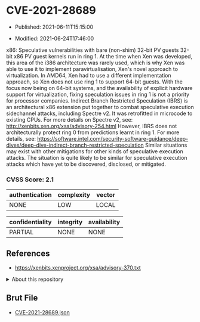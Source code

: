 # CVE-2021-28689

- Published: 2021-06-11T15:15:00

- Modified: 2021-06-24T17:46:00

x86: Speculative vulnerabilities with bare (non-shim) 32-bit PV guests 32-bit x86 PV guest kernels run in ring 1. At the time when Xen was developed, this area of the i386 architecture was rarely used, which is why Xen was able to use it to implement paravirtualisation, Xen's novel approach to virtualization. In AMD64, Xen had to use a different implementation approach, so Xen does not use ring 1 to support 64-bit guests. With the focus now being on 64-bit systems, and the availability of explicit hardware support for virtualization, fixing speculation issues in ring 1 is not a priority for processor companies. Indirect Branch Restricted Speculation (IBRS) is an architectural x86 extension put together to combat speculative execution sidechannel attacks, including Spectre v2. It was retrofitted in microcode to existing CPUs. For more details on Spectre v2, see: http://xenbits.xen.org/xsa/advisory-254.html However, IBRS does not architecturally protect ring 0 from predictions learnt in ring 1. For more details, see: https://software.intel.com/security-software-guidance/deep-dives/deep-dive-indirect-branch-restricted-speculation Similar situations may exist with other mitigations for other kinds of speculative execution attacks. The situation is quite likely to be similar for speculative execution attacks which have yet to be discovered, disclosed, or mitigated.

### CVSS Score: **2.1**

| authentication | complexity | vector |
| --- | --- | --- |
| NONE | LOW | LOCAL |

| confidentiality | integrity | availability |
| --- | --- | --- |
| PARTIAL | NONE | NONE |

## References

* https://xenbits.xenproject.org/xsa/advisory-370.txt

<details>
<summary>About this repository</summary> 

  This repository is part of the project [Live Hack CVE](https://github.com/Live-Hack-CVE). Main website can be found [www.live-hack.org](https://www.live-hack.org) 
  
  Made by [Sn0wAlice](https://github.com/Sn0wAlice) for the people that care about security and need to have a feed of the latest CVEs. Hope you enjoy it, don't forget to star the repo and follow me on [Twitter](https://twitter.com/Sn0wAlice) and [Github](https://github.com/Sn0wAlice). And that is my [personnal website](https://www.alice-snow.me/)

  - [Home Page](https://github.com/Live-Hack-CVE)
  - [Framework](https://github.com/Live-Hack-CVE/cve-framework)
  - [CVE database](https://github.com/Live-Hack-CVE/full_database)
  - [Changelog](https://github.com/Live-Hack-CVE/Changelog)
</details>

## Brut File

* [CVE-2021-28689.json](https://raw.githubusercontent.com/Live-Hack-CVE/full_database/main/cves/2021/CVE-2021-28689.json)

